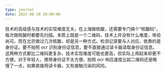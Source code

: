```yaml
---
type: journal
date: 2022-08-20 10:00:00
---
```


技术的高级感与技术的实现难度无关。在上海做核酸，还需要专门搞个“核酸码”，每次做核酸时都要先扫描。本质上就是一个二维码，技术上并没有什么难度，体验尚可。而在北京做过几次核酸，却是另一种方式。检测记录要与人对应，依靠的是身份证。要不拍照 ocr 识别身份证信息，要不直接通过读卡器读取身份证信息。这两种方式都比二维码更复杂，技术实现难度可能也更高，但实际上用起来却更不方便。对于年轻人，携带身份证不太方便。拍照 ocr 响应速度比起二维码还是略慢了一点，如果直接用读卡器，又有接触污染的风险。

